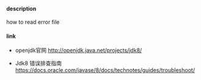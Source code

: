 #### description

how to read error file

#### link

- openjdk官网 http://openjdk.java.net/projects/jdk8/

- Jdk8 错误排查指南 https://docs.oracle.com/javase/8/docs/technotes/guides/troubleshoot/
